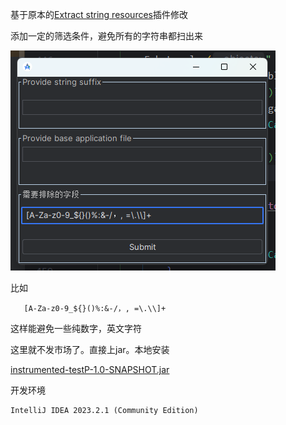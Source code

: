 

基于原本的[Extract string resources](https://github.com/easylokal/string-resource-helper-plugin)插件修改

添加一定的筛选条件，避免所有的字符串都扫出来

![示例](/img.png)


比如
``` 
   [A-Za-z0-9_${}()%:&-/，, =\.\\]+
```
这样能避免一些纯数字，英文字符

这里就不发市场了。直接上jar。本地安装

[instrumented-testP-1.0-SNAPSHOT.jar](instrumented-testP-1.0-SNAPSHOT.jar)


开发环境
``` 
IntelliJ IDEA 2023.2.1 (Community Edition)
```




